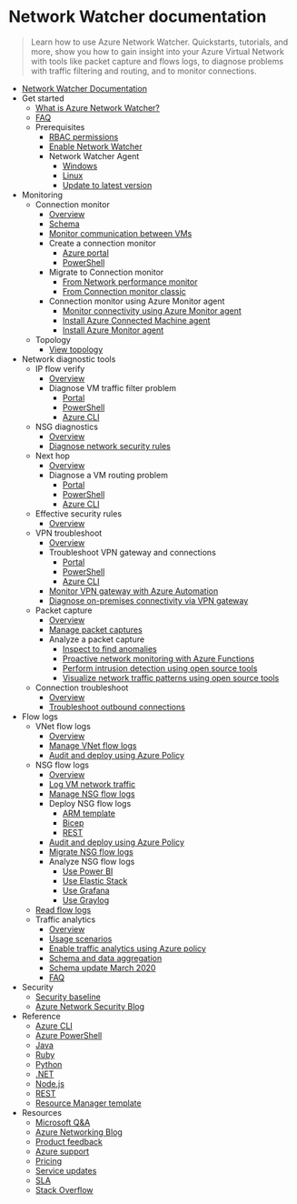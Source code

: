 # Network Watcher documentation
> Learn how to use Azure Network Watcher. Quickstarts, tutorials, and more, show you how to gain insight into your Azure Virtual Network with tools like packet capture and flows logs, to diagnose problems with traffic filtering and routing, and to monitor connections.
  - [Network Watcher Documentation](https://learn.microsoft.com/en-us/azure/network-watcher/)
  - Get started
    - [What is Azure Network Watcher?](https://learn.microsoft.com/en-us/azure/network-watcher/network-watcher-overview)
    - [FAQ](https://learn.microsoft.com/en-us/azure/network-watcher/frequently-asked-questions.yml)
    - Prerequisites
      - [RBAC permissions](https://learn.microsoft.com/en-us/azure/network-watcher/required-rbac-permissions)
      - [Enable Network Watcher](https://learn.microsoft.com/en-us/azure/network-watcher/network-watcher-create)
      - Network Watcher Agent
        - [Windows](https://learn.microsoft.com/en-us/azure/network-watcher/network-watcher-agent-windows)
        - [Linux](https://learn.microsoft.com/en-us/azure/network-watcher/network-watcher-agent-linux)
        - [Update to latest version](https://learn.microsoft.com/en-us/azure/network-watcher/network-watcher-agent-update)
  - Monitoring
    - Connection monitor
      - [Overview](https://learn.microsoft.com/en-us/azure/network-watcher/connection-monitor-overview)
      - [Schema](https://learn.microsoft.com/en-us/azure/network-watcher/connection-monitor-schema)
      - [Monitor communication between VMs](https://learn.microsoft.com/en-us/azure/network-watcher/monitor-vm-communication)
      - Create a connection monitor
        - [Azure portal](https://learn.microsoft.com/en-us/azure/network-watcher/connection-monitor-create-using-portal)
        - [PowerShell](https://learn.microsoft.com/en-us/azure/network-watcher/connection-monitor-create-using-powershell)
      - Migrate to Connection monitor
        - [From Network performance monitor](https://learn.microsoft.com/en-us/azure/network-watcher/migrate-to-connection-monitor-from-network-performance-monitor)
        - [From Connection monitor classic](https://learn.microsoft.com/en-us/azure/network-watcher/migrate-to-connection-monitor-from-connection-monitor-classic)
      - Connection monitor using Azure Monitor agent
        - [Monitor connectivity using Azure Monitor agent](https://learn.microsoft.com/en-us/azure/network-watcher/azure-monitor-agent-with-connection-monitor)
        - [Install Azure Connected Machine agent](https://learn.microsoft.com/en-us/azure/network-watcher/connection-monitor-connected-machine-agent)
        - [Install Azure Monitor agent](https://learn.microsoft.com/en-us/azure/network-watcher/connection-monitor-install-azure-monitor-agent)
    - Topology
      - [View topology](https://learn.microsoft.com/en-us/azure/network-watcher/network-insights-topology)
  - Network diagnostic tools
    - IP flow verify
      - [Overview](https://learn.microsoft.com/en-us/azure/network-watcher/ip-flow-verify-overview)
      - Diagnose VM traffic filter problem
        - [Portal](https://learn.microsoft.com/en-us/azure/network-watcher/diagnose-vm-network-traffic-filtering-problem)
        - [PowerShell](https://learn.microsoft.com/en-us/azure/network-watcher/diagnose-vm-network-traffic-filtering-problem-powershell)
        - [Azure CLI](https://learn.microsoft.com/en-us/azure/network-watcher/diagnose-vm-network-traffic-filtering-problem-cli)
    - NSG diagnostics
      - [Overview](https://learn.microsoft.com/en-us/azure/network-watcher/nsg-diagnostics-overview)
      - [Diagnose network security rules](https://learn.microsoft.com/en-us/azure/network-watcher/diagnose-network-security-rules)
    - Next hop
      - [Overview](https://learn.microsoft.com/en-us/azure/network-watcher/next-hop-overview)
      - Diagnose a VM routing problem
        - [Portal](https://learn.microsoft.com/en-us/azure/network-watcher/diagnose-vm-network-routing-problem)
        - [PowerShell](https://learn.microsoft.com/en-us/azure/network-watcher/diagnose-vm-network-routing-problem-powershell)
        - [Azure CLI](https://learn.microsoft.com/en-us/azure/network-watcher/diagnose-vm-network-routing-problem-cli)
    - Effective security rules
      - [Overview](https://learn.microsoft.com/en-us/azure/network-watcher/effective-security-rules-overview)
    - VPN troubleshoot
      - [Overview](https://learn.microsoft.com/en-us/azure/network-watcher/vpn-troubleshoot-overview)
      - Troubleshoot VPN gateway and connections
        - [Portal](https://learn.microsoft.com/en-us/azure/network-watcher/diagnose-communication-problem-between-networks)
        - [PowerShell](https://learn.microsoft.com/en-us/azure/network-watcher/vpn-troubleshoot-powershell)
        - [Azure CLI](https://learn.microsoft.com/en-us/azure/network-watcher/vpn-troubleshoot-cli)
      - [Monitor VPN gateway with Azure Automation](https://learn.microsoft.com/en-us/azure/network-watcher/network-watcher-monitor-with-azure-automation)
      - [Diagnose on-premises connectivity via VPN gateway](https://learn.microsoft.com/en-us/azure/network-watcher/network-watcher-diagnose-on-premises-connectivity)
    - Packet capture
      - [Overview](https://learn.microsoft.com/en-us/azure/network-watcher/packet-capture-overview)
      - [Manage packet captures](https://learn.microsoft.com/en-us/azure/network-watcher/packet-capture-manage)
      - Analyze a packet capture
        - [Inspect to find anomalies](https://learn.microsoft.com/en-us/azure/network-watcher/packet-capture-inspect)
        - [Proactive network monitoring with Azure Functions](https://learn.microsoft.com/en-us/azure/network-watcher/packet-capture-alert-triggered)
        - [Perform intrusion detection using open source tools](https://learn.microsoft.com/en-us/azure/network-watcher/network-watcher-intrusion-detection-open-source-tools)
        - [Visualize network traffic patterns using open source tools](https://learn.microsoft.com/en-us/azure/network-watcher/network-watcher-using-open-source-tools)
    - Connection troubleshoot
      - [Overview](https://learn.microsoft.com/en-us/azure/network-watcher/connection-troubleshoot-overview)
      - [Troubleshoot outbound connections](https://learn.microsoft.com/en-us/azure/network-watcher/connection-troubleshoot-manage)
  - Flow logs
    - VNet flow logs
      - [Overview](https://learn.microsoft.com/en-us/azure/network-watcher/vnet-flow-logs-overview)
      - [Manage VNet flow logs](https://learn.microsoft.com/en-us/azure/network-watcher/vnet-flow-logs-manage)
      - [Audit and deploy using Azure Policy](https://learn.microsoft.com/en-us/azure/network-watcher/vnet-flow-logs-policy)
    - NSG flow logs
      - [Overview](https://learn.microsoft.com/en-us/azure/network-watcher/nsg-flow-logs-overview)
      - [Log VM network traffic](https://learn.microsoft.com/en-us/azure/network-watcher/nsg-flow-logs-tutorial)
      - [Manage NSG flow logs](https://learn.microsoft.com/en-us/azure/network-watcher/nsg-flow-logs-manage)
      - Deploy NSG flow logs
        - [ARM template](https://learn.microsoft.com/en-us/azure/network-watcher/nsg-flow-logs-template)
        - [Bicep](https://learn.microsoft.com/en-us/azure/network-watcher/nsg-flow-logs-bicep)
        - [REST](https://learn.microsoft.com/previous-versions/azure/network-watcher/nsg-flow-logs-rest?toc=/azure/network-watcher/toc.json)
      - [Audit and deploy using Azure Policy](https://learn.microsoft.com/en-us/azure/network-watcher/nsg-flow-logs-policy-portal)
      - [Migrate NSG flow logs](https://learn.microsoft.com/en-us/azure/network-watcher/nsg-flow-logs-migrate)
      - Analyze NSG flow logs
        - [Use Power BI](https://learn.microsoft.com/en-us/azure/network-watcher/network-watcher-visualize-nsg-flow-logs-power-bi)
        - [Use Elastic Stack](https://learn.microsoft.com/en-us/azure/network-watcher/network-watcher-visualize-nsg-flow-logs-open-source-tools)
        - [Use Grafana](https://learn.microsoft.com/en-us/azure/network-watcher/network-watcher-nsg-grafana)
        - [Use Graylog](https://learn.microsoft.com/en-us/azure/network-watcher/network-watcher-analyze-nsg-flow-logs-graylog)
    - [Read flow logs](https://learn.microsoft.com/en-us/azure/network-watcher/flow-logs-read)
    - Traffic analytics
      - [Overview](https://learn.microsoft.com/en-us/azure/network-watcher/traffic-analytics)
      - [Usage scenarios](https://learn.microsoft.com/en-us/azure/network-watcher/traffic-analytics-usage-scenarios)
      - [Enable traffic analytics using Azure policy](https://learn.microsoft.com/en-us/azure/network-watcher/traffic-analytics-policy-portal)
      - [Schema and data aggregation](https://learn.microsoft.com/en-us/azure/network-watcher/traffic-analytics-schema)
      - [Schema update March 2020](https://learn.microsoft.com/en-us/azure/network-watcher/traffic-analytics-schema-update)
      - [FAQ](https://learn.microsoft.com/en-us/azure/network-watcher/traffic-analytics-faq.yml)
  - Security
    - [Security baseline](https://learn.microsoft.com/security/benchmark/azure/baselines/network-watcher-security-baseline?toc=/azure/network-watcher/toc.json)
    - [Azure Network Security Blog](https://techcommunity.microsoft.com/category/azure-network-security/blog/azurenetworksecurityblog)
  - Reference
    - [Azure CLI](https://learn.microsoft.com/cli/azure/network/watcher)
    - [Azure PowerShell](https://learn.microsoft.com/powershell/module/az.network/)
    - [Java](https://learn.microsoft.com/java/api/com.microsoft.azure.management.network)
    - [Ruby](https://www.rubydoc.info/gems/azure_mgmt_network/Azure/Network/Mgmt/V2016_09_01/Models/NetworkWatcher)
    - [Python](https://learn.microsoft.com/python/api/overview/azure/network)
    - [.NET](https://learn.microsoft.com/dotnet/api/overview/azure/virtual-network)
    - [Node.js](https://learn.microsoft.com/javascript/api/overview/azure/arm-network-readme)
    - [REST](https://learn.microsoft.com/rest/api/network-watcher/)
    - [Resource Manager template](https://learn.microsoft.com/azure/templates/microsoft.network/networkWatchers/)
  - Resources
    - [Microsoft Q&A](https://learn.microsoft.com/answers/topics/azure-network-watcher.html)
    - [Azure Networking Blog](https://techcommunity.microsoft.com/category/azure/blog/azurenetworkingblog)
    - [Product feedback](https://feedback.azure.com/d365community/forum/8ae9bf04-8326-ec11-b6e6-000d3a4f0789?c=cd276b66-8326-ec11-b6e6-000d3a4f0789)
    - [Azure support](https://azure.microsoft.com/support/)
    - [Pricing](https://azure.microsoft.com/pricing/details/network-watcher/)
    - [Service updates](https://azure.microsoft.com/updates/?filters=%5B"Network+Watcher"%5D)
    - [SLA](https://www.microsoft.com/licensing/docs/view/Service-Level-Agreements-SLA-for-Online-Services)
    - [Stack Overflow](http://stackoverflow.com/questions/tagged/network-watcher)
